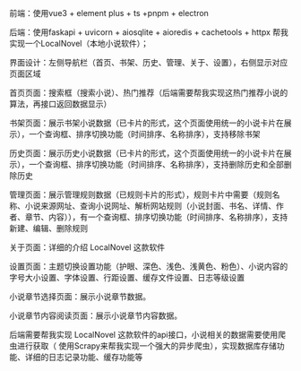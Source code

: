 前端：使用vue3 + element plus + ts +pnpm + electron

后端：使用faskapi + uvicorn + aiosqlite + aioredis + cachetools + httpx
帮我实现一个LocalNovel（本地小说软件）；


界面设计：左侧导航栏（首页、书架、历史、管理、关于、设置），右侧显示对应页面区域


首页页面：搜索框（搜索小说）、热门推荐（后端需要帮我实现这热门推荐小说的算法，再接口返回数据显示）


书架页面：展示书架小说数据（已卡片的形式，这个页面使用统一的小说卡片在展示），一个查询框、排序切换功能（时间排序、名称排序），支持移除书架



历史页面：展示历史小说数据（已卡片的形式，这个页面使用统一的小说卡片在展示），一个查询框、排序切换功能（时间排序、名称排序），支持删除历史和全部删除历史


管理页面：展示管理规则数据（已规则卡片的形式），规则卡片中需要（规则名称、小说来源网址、查询小说网址、解析网站规则（小说封面、书名、详情、作者、章节、内容）），有一个查询框、排序切换功能（时间排序、名称排序），支持新建、编辑、删除规则



关于页面：详细的介绍 LocalNovel 这款软件


设置页面：主题切换设置功能（护眼、深色、浅色、浅黄色、粉色）、小说内容的字号大小设置、字体设置、行距设置、缓存文件设置、日志等级设置


小说章节选择页面：展示小说章节数据。


小说章节内容阅读页面：展示小说章节内容数据。


后端需要帮我实现 LocalNovel 这款软件的api接口，小说相关的数据需要使用爬虫进行获取（ 使用Scrapy来帮我实现一个强大的异步爬虫），实现数据库存储功能、详细的日志记录功能、缓存功能等
